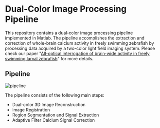 <!--
 * @Author: your name
 * @Date: 2021-11-02 15:55:09
 * @LastEditTime: 2021-11-02 16:18:30
 * @LastEditors: Please set LastEditors
 * @Description: In User Settings Edit
 * @FilePath: /Fish-Brain-Behavior-Analysis/code/dual_Color_pipeline/README.md
-->
# Dual-Color Image Processing Pipeline

This repository contains a dual-color image processing pipeline implemented in Matlab. The pipeline accomplishes the extraction and correction of whole-brain calcium activity in freely swimming zebrafish by processing data acquired by a two-color light field imaging system. Please check our paper "[All-optical interrogation of brain-wide activity in freely swimming larval zebrafish](https://www.biorxiv.org/content/10.1101/2023.05.24.542114v1)" for more details.

## Pipeline
![pipeline](https://github.com/Wenlab/Fish-Brain-Behavior-Analysis/assets/19462042/b09a17cd-308f-4c45-9c39-a437efea1072)

The pipeline consists of the following main steps:
- Dual-color 3D Image Reconstruction
- Image Registration
- Region Segmentation and Signal Extraction
- Adaptive Filter Calcium Signal Correction



